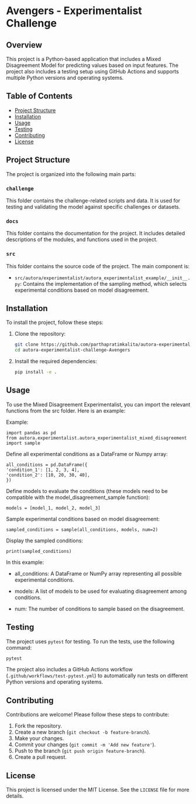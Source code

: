 # Avengers - Experimentalist Challenge

## Overview

This project is a Python-based application that includes a Mixed Disagreement Model for predicting values based on input
features. The project also includes a testing setup using GitHub Actions and supports multiple Python versions and
operating systems.

## Table of Contents

- [Project Structure](#project-structure)
- [Installation](#installation)
- [Usage](#usage)
- [Testing](#testing)
- [Contributing](#contributing)
- [License](#license)

## Project Structure

The project is organized into the following main parts:

### `challenge`

This folder contains the challenge-related scripts and data. It is used for testing and validating the model against
specific challenges or datasets.

### `docs`

This folder contains the documentation for the project. It includes detailed descriptions of the modules, and functions
used in the project.

### `src`

This folder contains the source code of the project. The main component is:

- `src/autora/experimentalist/autora_experimentalist_example/__init__.py`: Contains the implementation of the sampling
  method, which selects experimental conditions based on model disagreement.

## Installation

To install the project, follow these steps:

1. Clone the repository:
   ```sh
   git clone https://github.com/parthapratimkalita/autora-experimentalist-challenge-Avengers.git
   cd autora-experimentalist-challenge-Avengers
   ```

2. Install the required dependencies:
   ```sh
   pip install -e .
   ```

## Usage

To use the Mixed Disagreement Experimentalist, you can import the relevant functions from the src folder. Here is an
example:

Example:
```
import pandas as pd
from autora.experimentalist.autora_experimentalist_mixed_disagreement import sample
```

Define all experimental conditions as a DataFrame or Numpy array:
```
all_conditions = pd.DataFrame({
'condition_1': [1, 2, 3, 4],
'condition_2': [10, 20, 30, 40],
})
```

Define models to evaluate the conditions (these models need to be compatible with the model_disagreement_sample
function):
```
models = [model_1, model_2, model_3]
```

Sample experimental conditions based on model disagreement:
```
sampled_conditions = sample(all_conditions, models, num=2)
```

Display the sampled conditions:
```
print(sampled_conditions)
```

In this example:

* all_conditions: A DataFrame or NumPy array representing all possible experimental conditions.

* models: A list of models to be used for evaluating disagreement among conditions.

* num: The number of conditions to sample based on the disagreement.

## Testing

The project uses `pytest` for testing. To run the tests, use the following command:

```sh
pytest
```

The project also includes a GitHub Actions workflow (`.github/workflows/test-pytest.yml`) to automatically run tests on
different Python versions and operating systems.

## Contributing

Contributions are welcome! Please follow these steps to contribute:

1. Fork the repository.
2. Create a new branch (`git checkout -b feature-branch`).
3. Make your changes.
4. Commit your changes (`git commit -m 'Add new feature'`).
5. Push to the branch (`git push origin feature-branch`).
6. Create a pull request.

## License

This project is licensed under the MIT License. See the `LICENSE` file for more details.



